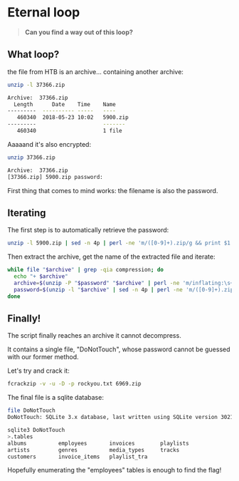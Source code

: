 # Eternal loop

> **Can you find a way out of this loop?**

## What loop?

the file from HTB is an archive... containing another archive:

```bash
unzip -l 37366.zip

Archive:  37366.zip
  Length      Date    Time    Name
---------  ---------- -----   ----
   460340  2018-05-23 10:02   5900.zip
---------                     -------
   460340                     1 file
```

Aaaaand it's also encrypted:

```bash
unzip 37366.zip

Archive:  37366.zip
[37366.zip] 5900.zip password:
```

First thing that comes to mind works: the filename is also the password.

## Iterating

The first step is to automatically retrieve the password:

```bash
unzip -l 5900.zip | sed -n 4p | perl -ne 'm/([0-9]+).zip/g && print $1'
```

Then extract the archive, get the name of the extracted file and iterate:

```bash
while file "$archive" | grep -qia compression; do
  echo "+ $archive"
  archive=$(unzip -P "$password" "$archive" | perl -ne 'm/inflating:\s+(.+zip)/g && print $1')
  password=$(unzip -l "$archive" | sed -n 4p | perl -ne 'm/([0-9]+).zip/g && print $1')
done
```

## Finally!

The script finally reaches an archive it cannot decompress.

It contains a single file, "DoNotTouch", whose password cannot be guessed with
our former method.

Let's try and crack it:

```bash
fcrackzip -v -u -D -p rockyou.txt 6969.zip
```

The final file is a sqlite database:

```bash
file DoNotTouch
DoNotTouch: SQLite 3.x database, last written using SQLite version 3021000

sqlite3 DoNotTouch
>.tables
albums          employees       invoices        playlists
artists         genres          media_types     tracks
customers       invoice_items   playlist_tra
```

Hopefully enumerating the "employees" tables is enough to find the flag!

